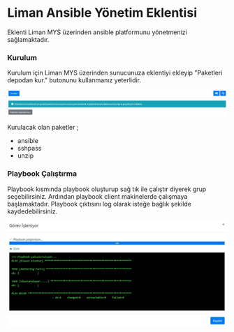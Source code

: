 # Liman Ansible Yönetim Eklentisi

Eklenti Liman MYS üzerinden ansible platformunu yönetmenizi sağlamaktadır. 

### Kurulum
Kurulum için Liman MYS üzerinden sunucunuza eklentiyi ekleyip "Paketleri depodan kur." butonunu kullanmanız yeterlidir. 

![Paket İndirme Ekranı](https://github.com/limanmys/liman-ansible/blob/master/screenshots/install-packages.JPG)

Kurulacak olan paketler ;
* ansible
* sshpass
* unzip

### Playbook Çalıştırma

Playbook kısmında playbook oluşturup sağ tık ile çalıştır diyerek grup seçebilirsiniz. Ardından playbook client makinelerde çalışmaya başlamaktadır. Playbook çıktısını log olarak isteğe bağlık şekilde kaydedebilirsiniz.

![Playbook Çıktısı](https://github.com/limanmys/liman-ansible/blob/master/screenshots/playbook-output.JPG)
